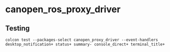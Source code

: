 # canopen_ros_proxy_driver

## Testing
```
colcon test --packages-select canopen_proxy_driver --event-handlers desktop_notification+ status+ summary- console_direct+ terminal_title+
```
